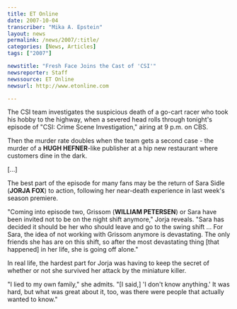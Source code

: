 ```yaml
---
title: ET Online
date: 2007-10-04
transcriber: "Mika A. Epstein"
layout: news
permalink: /news/2007/:title/
categories: [News, Articles]
tags: ["2007"]

newstitle: "Fresh Face Joins the Cast of 'CSI'"
newsreporter: Staff
newssource: ET Online
newsurl: http://www.etonline.com

---
```


The CSI team investigates the suspicious death of a go-cart racer who took his hobby to the highway, when a severed head rolls through tonight's episode of "CSI: Crime Scene Investigation," airing at 9 p.m. on CBS.

Then the murder rate doubles when the team gets a second case - the murder of a **HUGH HEFNER**-like publisher at a hip new restaurant where customers dine in the dark.

[...]

The best part of the episode for many fans may be the return of Sara Sidle (**JORJA FOX**) to action, following her near-death experience in last week's season premiere.

"Coming into episode two, Grissom (**WILLIAM PETERSEN**) or Sara have been invited not to be on the night shift anymore," Jorja reveals. "Sara has decided it should be her who should leave and go to the swing shift ... For Sara, the idea of not working with Grissom anymore is devastating. The only friends she has are on this shift, so after the most devastating thing [that happened] in her life, she is going off alone."

In real life, the hardest part for Jorja was having to keep the secret of whether or not she survived her attack by the miniature killer.

"I lied to my own family," she admits. "[I said,] 'I don't know anything.' It was hard, but what was great about it, too, was there were people that actually wanted to know."

